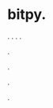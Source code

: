 # bitpy.
.
.
.
.












.






















































.
























.



























.























































